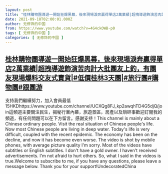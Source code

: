 ```yaml
---
layout: post
title: "桂林購物團導遊一開始狂爆黑幕，後來現場淚奔贏得單店2萬業績|超拽導遊飾演苦肉計大批團友上釣，有團友現場爆料交友式賣貨|#低價桂林3天團|#旅行團#購物團#跟團游"
date: 2021-09-18T02:00:01.000Z
author: 无修饰的中国
from: https://www.youtube.com/watch?v=4G4ckOWB-p0
tags: [ 无修饰的中国 ]
categories: [ 无修饰的中国 ]
---
```

<!--1631930401000-->
[桂林購物團導遊一開始狂爆黑幕，後來現場淚奔贏得單店2萬業績|超拽導遊飾演苦肉計大批團友上釣，有團友現場爆料交友式賣貨|#低價桂林3天團|#旅行團#購物團#跟團游](https://www.youtube.com/watch?v=4G4ckOWB-p0)
------

<div>
支持我們繼續努力，加入會員最低15HKDhttps://www.youtube.com/channel/UCXQg8FJ_kp2awqhTD4G5djQ/join這頻道主要關注民生，揭秘行業內幕，旅遊景區，房產以及瑣碎事歡迎訂閱我的頻道，有任何問題可以在下方留言。感謝支持！This channel is mainly about a Chinese ordinary people. Visit the real situation of Chinese people's life. Now most Chinese people are living in deep water. Today's life is very difficult, coupled with the recent epidemic. The economy has been on the decline, and now it has become even worse. The video is shot by mobile phones, with average picture quality I'm sorry. Most of the videos have subtitles or English subtitles. I don't have a gold owner. I haven't received advertisements. I'm not afraid to hurt others. So, what I said in the videos is true.Welcome to subscribe to me, if you have any questions, please leave a message below. Thank you for your support!UndecoratedChina
</div>
